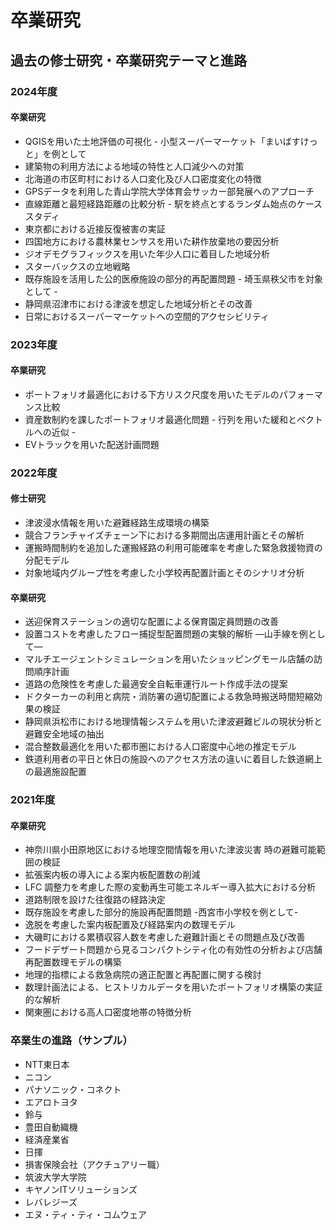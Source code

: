 # 卒業研究

## 過去の修士研究・卒業研究テーマと進路

### 2024年度
#### 卒業研究
- QGISを用いた土地評価の可視化 - 小型スーパーマーケット「まいばすけっと」を例として
- 建築物の利用方法による地域の特性と人口減少への対策
- 北海道の市区町村における人口変化及び人口密度変化の特徴
- GPSデータを利用した青山学院大学体育会サッカー部発展へのアプローチ
- 直線距離と最短経路距離の比較分析 - 駅を終点とするランダム始点のケーススタディ
- 東京都における近接反復被害の実証
- 四国地方における農林業センサスを用いた耕作放棄地の要因分析
- ジオデモグラフィックスを用いた年少人口に着目した地域分析
- スターバックスの立地戦略
- 既存施設を活用した公的医療施設の部分的再配置問題 - 埼玉県秩父市を対象として -
- 静岡県沼津市における津波を想定した地域分析とその改善
- 日常におけるスーパーマーケットへの空間的アクセシビリティ

### 2023年度
#### 卒業研究
- ポートフォリオ最適化における下方リスク尺度を用いたモデルのパフォーマンス比較
- 資産数制約を課したポートフォリオ最適化問題 - 行列を用いた緩和とベクトルへの近似 -
- EVトラックを用いた配送計画問題

### 2022年度
#### 修士研究
- 津波浸水情報を用いた避難経路生成環境の構築
- 競合フランチャイズチェーン下における多期間出店運用計画とその解析
- 運搬時間制約を追加した運搬経路の利用可能確率を考慮した緊急救援物資の分配モデル
- 対象地域内グループ性を考慮した小学校再配置計画とそのシナリオ分析

#### 卒業研究
- 送迎保育ステーションの適切な配置による保育園定員問題の改善
- 設置コストを考慮したフロー捕捉型配置問題の実験的解析 ―山手線を例として―
- マルチエージェントシミュレーションを用いたショッピングモール店舗の訪問順序計画
- 道路の危険性を考慮した最適安全自転車運行ルート作成手法の提案
- ドクターカーの利用と病院・消防署の適切配置による救急時搬送時間短縮効果の検証
- 静岡県浜松市における地理情報システムを用いた津波避難ビルの現状分析と避難安全地域の抽出
- 混合整数最適化を用いた都市圏における人口密度中心地の推定モデル
- 鉄道利用者の平日と休日の施設へのアクセス方法の違いに着目した鉄道網上の最適施設配置

### 2021年度
#### 卒業研究
- 神奈川県小田原地区における地理空間情報を用いた津波災害 時の避難可能範囲の検証
- 拡張案内板の導入による案内板配置数の削減
- LFC 調整力を考慮した際の変動再生可能エネルギー導入拡大における分析
- 道路制限を設けた往復路の経路決定
- 既存施設を考慮した部分的施設再配置問題 -西宮市小学校を例として-
- 逸脱を考慮した案内板配置及び経路案内の数理モデル
- 大磯町における累積収容人数を考慮した避難計画とその問題点及び改善
- フードデザート問題から見るコンパクトシティ化の有効性の分析および店舗再配置数理モデルの構築
- 地理的指標による救急病院の適正配置と再配置に関する検討
- 数理計画法による、ヒストリカルデータを⽤いたポートフォリオ構築の実証的な解析
- 関東圏における高人口密度地帯の特徴分析

### 卒業生の進路（サンプル）
- NTT東日本
- ニコン
- パナソニック・コネクト
- エアロトヨタ
- 鈴与
- 豊田自動織機
- 経済産業省
- 日揮
- 損害保険会社（アクチュアリー職）
- 筑波大学大学院
- キヤノンITソリューションズ
- レバレジーズ
- エヌ・ティ・ティ・コムウェア
